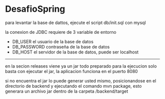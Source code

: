 # DesafioSpring

 
para levantar la base de dattos, ejecute el script db/init.sql con mysql

la conexion de JDBC requiere de 3 variable de entorno 

* DB_USER el usuario de la base de datos
* DB_PASSWORD contraseña de la base de datos
* DB_HOST el servidor de la base de datos, puede ser localhost

---
en la secion releases viene ya un jar todo preparado para la ejecucion solo basta con ejecutar el jar, la aplicacion funciona en el puerto 8080

si no encuentra el jar lo puede generar usted mismo, posicionandose en el directorio de backend y ejecutando el comando mvn package, esto generara un archivo jar dentro de la carpeta /backend/target

